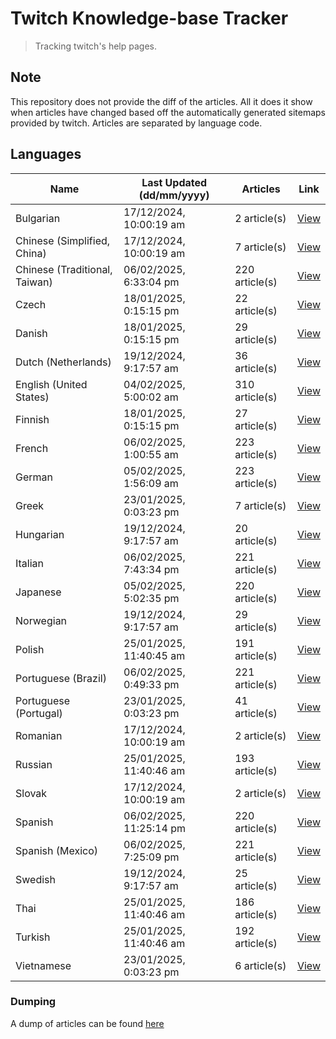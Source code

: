# Twitch Knowledge-base Tracker
> Tracking twitch's help pages. 

## Note
This repository does not provide the diff of the articles. All it does it show when articles have changed based
off the automatically generated sitemaps provided by twitch. Articles are separated by language code.

## Languages

| Name                          | Last Updated (dd/mm/yyyy) | Articles       | Link                   |
|-------------------------------|---------------------------|----------------|------------------------|
| Bulgarian                     | 17/12/2024, 10:00:19 am   | 2 article(s)   | [View](docs/bg.md)     |
| Chinese (Simplified, China)   | 17/12/2024, 10:00:19 am   | 7 article(s)   | [View](docs/zh_CN.md)  |
| Chinese (Traditional, Taiwan) | 06/02/2025, 6:33:04 pm    | 220 article(s) | [View](docs/zh_TW.md)  |
| Czech                         | 18/01/2025, 0:15:15 pm    | 22 article(s)  | [View](docs/cs.md)     |
| Danish                        | 18/01/2025, 0:15:15 pm    | 29 article(s)  | [View](docs/da.md)     |
| Dutch (Netherlands)           | 19/12/2024, 9:17:57 am    | 36 article(s)  | [View](docs/nl_NL.md)  |
| English (United States)       | 04/02/2025, 5:00:02 am    | 310 article(s) | [View](docs/en_US.md)  |
| Finnish                       | 18/01/2025, 0:15:15 pm    | 27 article(s)  | [View](docs/fi.md)     |
| French                        | 06/02/2025, 1:00:55 am    | 223 article(s) | [View](docs/fr.md)     |
| German                        | 05/02/2025, 1:56:09 am    | 223 article(s) | [View](docs/de.md)     |
| Greek                         | 23/01/2025, 0:03:23 pm    | 7 article(s)   | [View](docs/el.md)     |
| Hungarian                     | 19/12/2024, 9:17:57 am    | 20 article(s)  | [View](docs/hu.md)     |
| Italian                       | 06/02/2025, 7:43:34 pm    | 221 article(s) | [View](docs/it.md)     |
| Japanese                      | 05/02/2025, 5:02:35 pm    | 220 article(s) | [View](docs/ja.md)     |
| Norwegian                     | 19/12/2024, 9:17:57 am    | 29 article(s)  | [View](docs/no.md)     |
| Polish                        | 25/01/2025, 11:40:45 am   | 191 article(s) | [View](docs/pl.md)     |
| Portuguese (Brazil)           | 06/02/2025, 0:49:33 pm    | 221 article(s) | [View](docs/pt_BR.md)  |
| Portuguese (Portugal)         | 23/01/2025, 0:03:23 pm    | 41 article(s)  | [View](docs/pt_PT.md)  |
| Romanian                      | 17/12/2024, 10:00:19 am   | 2 article(s)   | [View](docs/ro.md)     |
| Russian                       | 25/01/2025, 11:40:46 am   | 193 article(s) | [View](docs/ru.md)     |
| Slovak                        | 17/12/2024, 10:00:19 am   | 2 article(s)   | [View](docs/sk.md)     |
| Spanish                       | 06/02/2025, 11:25:14 pm   | 220 article(s) | [View](docs/es.md)     |
| Spanish (Mexico)              | 06/02/2025, 7:25:09 pm    | 221 article(s) | [View](docs/es_MX.md)  |
| Swedish                       | 19/12/2024, 9:17:57 am    | 25 article(s)  | [View](docs/sv.md)     |
| Thai                          | 25/01/2025, 11:40:46 am   | 186 article(s) | [View](docs/th.md)     |
| Turkish                       | 25/01/2025, 11:40:46 am   | 192 article(s) | [View](docs/tr.md)     |
| Vietnamese                    | 23/01/2025, 0:03:23 pm    | 6 article(s)   | [View](docs/vi.md)     |

### Dumping
A dump of articles can be found [here](docs/RAW.md)
